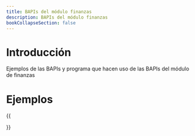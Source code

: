 ```yaml
---
title: BAPIs del módulo finanzas
description: BAPIs del módulo finanzas
bookCollapseSection: false
---
```


# Introducción

Ejemplos de las BAPIs y programa que hacen uso de las BAPIs del módulo de finanzas

# Ejemplos 

{{<section>}}
